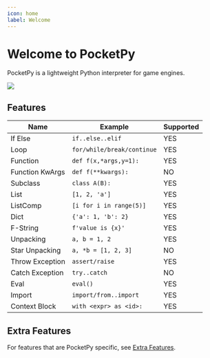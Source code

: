 ```yaml
---
icon: home
label: Welcome
---
```


# Welcome to PocketPy

PocketPy is a lightweight Python interpreter for game engines.

![](https://pocketpy.dev/static/logo_flat.png)

## Features

| Name            | Example                    | Supported |
| --------------- | -------------------------- | --------- |
| If Else         | `if..else..elif`           | YES       |
| Loop            | `for/while/break/continue` | YES       |
| Function        | `def f(x,*args,y=1):`      | YES       |
| Function KwArgs | `def f(**kwargs):`         | NO        |
| Subclass        | `class A(B):`              | YES       |
| List            | `[1, 2, 'a']`              | YES       |
| ListComp        | `[i for i in range(5)]`    | YES       |
| Dict            | `{'a': 1, 'b': 2}`         | YES       |
| F-String        | `f'value is {x}'`          | YES       |
| Unpacking       | `a, b = 1, 2`              | YES       |
| Star Unpacking  | `a, *b = [1, 2, 3]`        | NO        |
| Throw Exception | `assert/raise`             | YES       |
| Catch Exception | `try..catch`               | NO        |
| Eval            | `eval()`                   | YES       |
| Import          | `import/from..import`      | YES       |
| Context Block   | `with <expr> as <id>:`     | YES       |



## Extra Features

For features that are PocketPy specific, see [Extra Features](https://pocketpy.dev/extras/goto).
